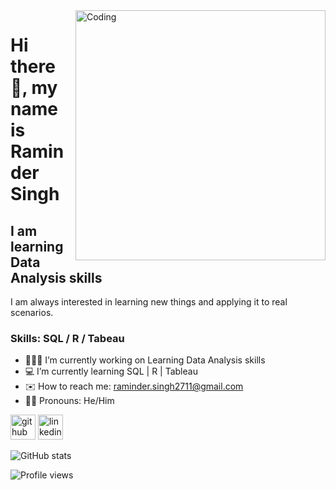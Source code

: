 <img align="right" alt="Coding" width="400" src="https://cdn-images-1.medium.com/max/1000/1*Owa2rsDG6Rwv1IM_RdsL3A.gif"/>
<h1> Hi there 👋, my name is Raminder Singh </h1>
<h2> I am learning Data Analysis skills </h2>

I am always interested in learning new things and applying it to real scenarios.

### Skills: SQL / R / Tabeau

- 🧑🏻‍💻 I’m currently working on Learning Data Analysis skills 
- 💻 I’m currently learning SQL | R | Tableau 
- ✉️ How to reach me: raminder.singh2711@gmail.com 
- 🧒🏻 Pronouns: He/Him


[<img src='https://cdn.jsdelivr.net/npm/simple-icons@3.0.1/icons/github.svg' alt='github' height='40'>](https://github.com/raminder2711)  [<img src='https://cdn.jsdelivr.net/npm/simple-icons@3.0.1/icons/linkedin.svg' alt='linkedin' height='40'>](https://www.linkedin.com/in/raminder-singh2711/)  

![GitHub stats](https://github-readme-stats.vercel.app/api?username=raminder2711&show_icons=true)  

![Profile views](https://gpvc.arturio.dev/raminder2711)
